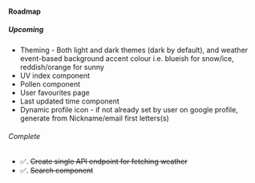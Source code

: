 #### Roadmap

##### Upcoming

- Theming - Both light and dark themes (dark by default), and weather event-based background accent colour i.e. blueish for snow/ice, reddish/orange for sunny
- UV index component
- Pollen component
- User favourites page
- Last updated time component
- Dynamic profile icon - if not already set by user on google profile, generate from Nickname/email first letters(s)

###### Complete

- :white_check_mark:. ~~Create single API endpoint for fetching weather~~
- :white_check_mark:. ~~Search component~~
